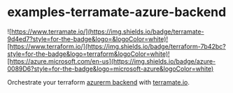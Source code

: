 # examples-terramate-azure-backend

![https://www.terramate.io/](https://img.shields.io/badge/terramate-9d4ed7?style=for-the-badge&logo=&logoColor=white)![https://www.terraform.io/](https://img.shields.io/badge/terraform-7b42bc?style=for-the-badge&logo=terraform&logoColor=white)![https://azure.microsoft.com/en-us](https://img.shields.io/badge/azure-0089D6?style=for-the-badge&logo=microsoft-azure&logoColor=white)

Orchestrate your terraform [azurerm backend](https://developer.hashicorp.com/terraform/language/settings/backends/azurerm) with [terramate.io](https://terramate.io/).
